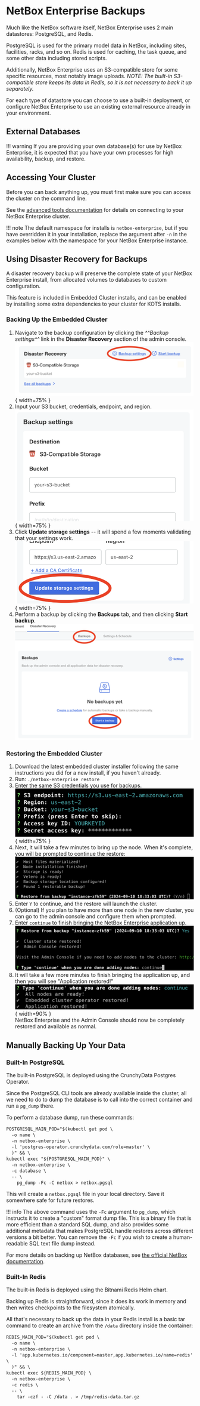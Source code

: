 # NetBox Enterprise Backups

Much like the NetBox software itself, NetBox Enterprise uses 2 main datastores: PostgreSQL, and Redis.

PostgreSQL is used for the primary model data in NetBox, including sites, facilities, racks, and so on.
Redis is used for caching, the task queue, and some other data including stored scripts.

Additionally, NetBox Enterprise uses an S3-compatible store for some specific resources, most notably image uploads.
_NOTE: The built-in S3-compatible store keeps its data in Redis, so it is not necessary to back it up separately._

For each type of datastore you can choose to use a built-in deployment, or configure NetBox Enterprise to use an existing external resource already in your environment.

## External Databases

!!! warning
    If you are providing your own database(s) for use by NetBox Enterprise, it is expected that you have your own processes for high availability, backup, and restore.

## Accessing Your Cluster

Before you can back anything up, you must first make sure you can access the cluster on the command line.

See the [advanced tools documentation](./nbe-troubleshooting.md#accessing-your-cluster-from-the-command-line) for details on connecting to your NetBox Enterprise cluster.

!!! note
    The default namespace for installs is `netbox-enterprise`, but if you have overridden it in your installation, replace the argument after `-n` in the examples below with the namespace for your NetBox Enterprise instance.

## Using Disaster Recovery for Backups

A disaster recovery backup will preserve the complete state of your NetBox Enterprise install, from allocated volumes to databases to custom configuration.

This feature is included in Embedded Cluster installs, and can be enabled by installing some extra dependencies to your cluster for KOTS installs.

### Backing Up the Embedded Cluster

1. Navigate to the backup configuration by clicking the _^^Backup settings^^_ link in the **Disaster Recovery** section of the admin console.
   ![Backup settings](../images/netbox-enterprise/netbox-enterprise-ec-backup-settings.png){ width=75% }
2. Input your S3 bucket, credentials, endpoint, and region.<br>
   ![Configure S3](../images/netbox-enterprise/netbox-enterprise-ec-configure-s3.png){ width=75% }
3. Click **Update storage settings** -- it will spend a few moments validating that your settings work.<br>
   ![Update storage settings](../images/netbox-enterprise/netbox-enterprise-ec-update-settings.png){ width=75% }
4. Perform a backup by clicking the **Backups** tab, and then clicking **Start backup**.<br>
   ![Start backup](../images/netbox-enterprise/netbox-enterprise-ec-start-backup.png)

### Restoring the Embedded Cluster

1. Download the latest embedded cluster installer following the same instructions you did for a new install, if you haven't already.
2. Run: `./netbox-enterprise restore`
3. Enter the same S3 credentials you use for backups.<br>
   ![S3 Credentials](../images/netbox-enterprise/netbox-enterprise-ec-restore-s3.png){ width=75% }
4. Next, it will take a few minutes to bring up the node.
   When it's complete, you will be prompted to continue the restore:<br>
   ![Restore from backup instance?](../images/netbox-enterprise/netbox-enterprise-ec-restore-prompt.png)
5. Enter `Y` to continue, and the restore will launch the cluster.
6. (Optional) If you plan to have more than one node in the new cluster, you can go to the admin console and configure them when prompted.
7. Enter `continue` to finish bringing the NetBox Enterprise application up.<br>
   ![Continue restore](../images/netbox-enterprise/netbox-enterprise-ec-restore-continue.png)
8. It will take a few more minutes to finish bringing the application up, and then you will see "Application restored!"<br>
   ![Application restored!](../images/netbox-enterprise/netbox-enterprise-ec-restore-complete.png){ width=90% }<br>
   NetBox Enterprise and the Admin Console should now be completely restored and available as normal.

<!-- ### KOTS Install -->



## Manually Backing Up Your Data

### Built-In PostgreSQL

The built-in PostgreSQL is deployed using the CrunchyData Postgres Operator.

Since the PostgreSQL CLI tools are already available inside the cluster, all we need to do to dump the database is to call into the correct container and run a `pg_dump` there.

To perform a database dump, run these commands:

```shell
POSTGRESQL_MAIN_POD="$(kubectl get pod \
  -o name \
  -n netbox-enterprise \
  -l 'postgres-operator.crunchydata.com/role=master' \
  )" && \
kubectl exec "${POSTGRESQL_MAIN_POD}" \
  -n netbox-enterprise \
  -c database \
  -- \
    pg_dump -Fc -C netbox > netbox.pgsql
```

This will create a `netbox.pgsql` file in your local directory.
Save it somewhere safe for future restores.

!!! info
    The above command uses the `-Fc` argument to `pg_dump`, which instructs it to create a "custom" format dump file.
    This is a binary file that is more efficient than a standard SQL dump, and also provides some additional metadata that makes PostgreSQL handle restores across different versions a bit better.
    You can remove the `-Fc` if you wish to create a human-readable SQL text file dump instead.

For more details on backing up NetBox databases, see [the official NetBox documentation](https://netboxlabs.com/docs/netbox/en/stable/administration/replicating-netbox/).

### Built-In Redis

The built-in Redis is deployed using the Bitnami Redis Helm chart.

Backing up Redis is straightforward, since it does its work in memory and then writes checkpoints to the filesystem atomically.

All that's necessary to back up the data in your Redis install is a basic tar command to create an archive from the `/data` directory inside the container:

```shell
REDIS_MAIN_POD="$(kubectl get pod \
  -o name \
  -n netbox-enterprise \
  -l 'app.kubernetes.io/component=master,app.kubernetes.io/name=redis' \
  )" && \
kubectl exec ${REDIS_MAIN_POD} \
  -n netbox-enterprise \
  -c redis \
  -- \
    tar -czf - -C /data . > /tmp/redis-data.tar.gz
```